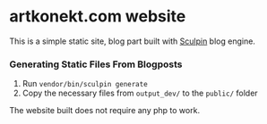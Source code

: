 # artkonekt.com website

This is a simple static site, blog part built with [Sculpin](https://sculpin.io) blog engine.

### Generating Static Files From Blogposts

1. Run `vendor/bin/sculpin generate`
2. Copy the necessary files from `output_dev/` to the `public/` folder

The website built does not require any php to work.





